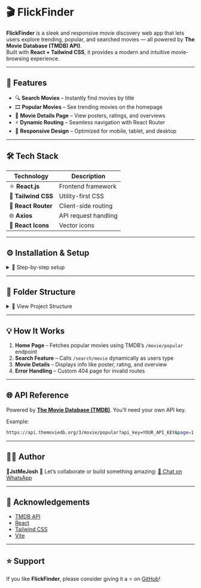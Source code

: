 
# 🎬 FlickFinder

**FlickFinder** is a sleek and responsive movie discovery web app that lets users explore trending, popular, and searched movies — all powered by **The Movie Database (TMDB) API)**.  
Built with **React + Tailwind CSS**, it provides a modern and intuitive movie-browsing experience.

---


## 🚀 Features

- 🔍 **Search Movies** – Instantly find movies by title  
- 🎞️ **Popular Movies** – See trending movies on the homepage  
- 🧭 **Movie Details Page** – View posters, ratings, and overviews  
- ⚡ **Dynamic Routing** – Seamless navigation with React Router  
- 💬 **Responsive Design** – Optimized for mobile, tablet, and desktop  
---

## 🛠️ Tech Stack

| Technology | Description |
|-------------|-------------|
| ⚛️ **React.js** | Frontend framework |
| 🎨 **Tailwind CSS** | Utility-first CSS |
| 🧭 **React Router** | Client-side routing |
| 🌐 **Axios** | API request handling |
| 💎 **React Icons** | Vector icons |

---

## ⚙️ Installation & Setup

<details>
<summary>🧩 Step-by-step setup</summary>

1. **Clone the repository**
   ```bash
   git clone https://github.com/yourusername/FlickFinder.git
   cd FlickFinder


2. **Install dependencies**

   ```bash
   npm install
  

3. **Set up your TMDB API key**

   * Create a `.env` file in the project root
   * Add:

     ```bash
     VITE_TMDB_API_KEY=your_tmdb_api_key_here
     ```

4. **Run the app**

   ```bash
   npm run dev
   ```

5. Open in your browser:

   ```
   http://localhost:5173
   ```

</details>

---

## 📁 Folder Structure

<details>
<summary>🧱 View Project Structure</summary>

```
FlickFinder/
│
├── src/
│   ├── components/
│   │   ├── NavBar.jsx
│   │   ├── Footer.jsx
│   │   ├── MovieCard.jsx
│   │   └── NotFound.jsx
│   │
│   ├── pages/
│   │   ├── Home.jsx
│   │   └── MovieDetail.jsx
│   │
│   ├── App.jsx
│   ├── main.jsx
│   └── api/
│       └── tmdb.js
│
├── public/
│   └── screenshots/
│       ├── homepage.png
│       └── movie-details.png
│
├── .env
├── package.json
└── README.md
```

</details>

---

## 💡 How It Works

1. **Home Page** – Fetches popular movies using TMDB’s `/movie/popular` endpoint
2. **Search Feature** – Calls `/search/movie` dynamically as users type
3. **Movie Details** – Displays info like poster, rating, and overview
4. **Error Handling** – Custom 404 page for invalid routes

---

## 🌐 API Reference

Powered by [**The Movie Database (TMDB)**](https://developer.themoviedb.org/).
You’ll need your own API key.

Example:

```bash
https://api.themoviedb.org/3/movie/popular?api_key=YOUR_API_KEY&page=1
```

---

## 👨‍💻 Author

**👤JstMeJosh**
💬 Let’s collaborate or build something amazing:
[💚 Chat on WhatsApp](https://wa.me/2349122656254?text=Hi%20Joshua!%20I%20saw%20your%20FlickFinder%20project%20and%20would%20love%20to%20collaborate.)

---

## 🩶 Acknowledgements

* [TMDB API](https://www.themoviedb.org/documentation/api)
* [React](https://react.dev/)
* [Tailwind CSS](https://tailwindcss.com/)
* [Vite](https://vitejs.dev/)

---

## ⭐ Support

If you like **FlickFinder**, please consider giving it a ⭐ on [GitHub](https://github.com/yourusername/FlickFinder)!

